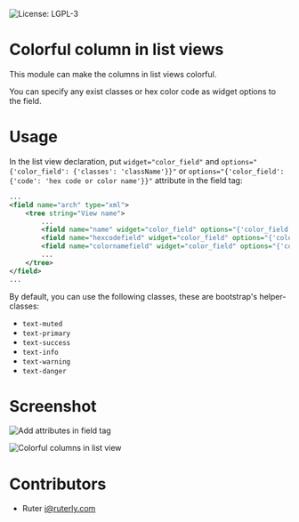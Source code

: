 ![License: LGPL-3](https://img.shields.io/badge/license-LGPL--3-blue.svg)

# Colorful column in list views

This module can make the columns in list views colorful.

You can specify any exist classes or hex color code as widget options to the field.

# Usage

In the list view declaration, put `widget="color_field"` and `options="{'color_field': {'classes': 'className'}}"` or `options="{'color_field': {'code': 'hex code or color name'}}"` attribute in the field tag:

```xml
...
<field name="arch" type="xml">
    <tree string="View name">
        ...
        <field name="name" widget="color_field" options="{'color_field': {'classes': 'text-danger'}}"/>
        <field name="hexcodefield" widget="color_field" options="{'color_field': {'code': '#3c3c3c'}}"/>
        <field name="colornamefield" widget="color_field" options="{'color_field': {'code': 'red'}}"/>
        ...
    </tree>
</field>
...
```

By default, you can use the following classes, these are bootstrap's helper-classes:

- `text-muted`
- `text-primary`
- `text-success`
- `text-info`
- `text-warning`
- `text-danger`

# Screenshot

![Add attributes in field tag](https://github.com/ruter/TNK-Odoo-Module/blob/10.0/web_widget_color_field/static/description/screenshot0.png?raw=true)

![Colorful columns in list view](https://github.com/ruter/TNK-Odoo-Module/blob/10.0/web_widget_color_field/static/description/screenshot.png?raw=true)

# Contributors

- Ruter <i@ruterly.com>

